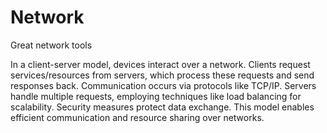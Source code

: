 # Network
Great network tools 

In a client-server model, devices interact over a network. Clients request services/resources from servers, which process these requests and send responses back. Communication occurs via protocols like TCP/IP. Servers handle multiple requests, employing techniques like load balancing for scalability. Security measures protect data exchange. This model enables efficient communication and resource sharing over networks.
